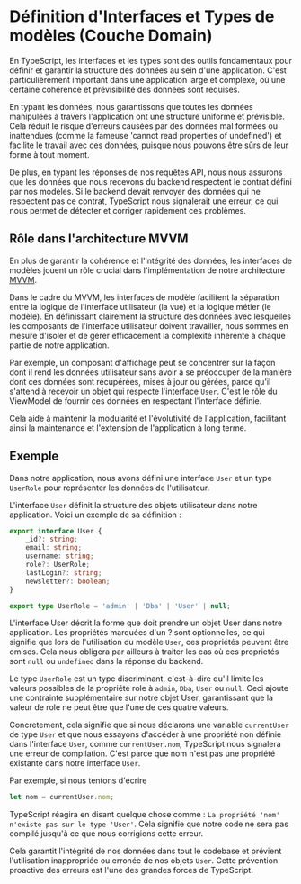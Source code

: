 # Définition d'Interfaces et Types de modèles (Couche Domain)

En TypeScript, les interfaces et les types sont des outils fondamentaux pour définir et garantir la structure des données au sein d'une application. C'est particulièrement important dans une application large et complexe, où une certaine cohérence et prévisibilité des données sont requises.

En typant les données, nous garantissons que toutes les données manipulées à travers l'application ont une structure uniforme et prévisible. Cela réduit le risque d'erreurs causées par des données mal formées ou inattendues (comme la fameuse 'cannot read properties of undefined') et facilite le travail avec ces données, puisque nous pouvons être sûrs de leur forme à tout moment.

De plus, en typant les réponses de nos requêtes API, nous nous assurons que les données que nous recevons du backend respectent le contrat défini par nos modèles. Si le backend devait renvoyer des données qui ne respectent pas ce contrat, TypeScript nous signalerait une erreur, ce qui nous permet de détecter et corriger rapidement ces problèmes.

## Rôle dans l'architecture MVVM

En plus de garantir la cohérence et l'intégrité des données, les interfaces de modèles jouent un rôle crucial dans l'implémentation de notre architecture [MVVM](mvvm.md).

Dans le cadre du MVVM, les interfaces de modèle facilitent la séparation entre la logique de l'interface utilisateur (la vue) et la logique métier (le modèle). En définissant clairement la structure des données avec lesquelles les composants de l'interface utilisateur doivent travailler, nous sommes en mesure d'isoler et de gérer efficacement la complexité inhérente à chaque partie de notre application.

Par exemple, un composant d'affichage peut se concentrer sur la façon dont il rend les données utilisateur sans avoir à se préoccuper de la manière dont ces données sont récupérées, mises à jour ou gérées, parce qu'il s'attend à recevoir un objet qui respecte l'interface `User`. C'est le rôle du ViewModel de fournir ces données en respectant l'interface définie.

Cela aide à maintenir la modularité et l'évolutivité de l'application, facilitant ainsi la maintenance et l'extension de l'application à long terme.

## Exemple

Dans notre application, nous avons défini une interface `User` et un type `UserRole` pour représenter les données de l'utilisateur.

L'interface `User` définit la structure des objets utilisateur dans notre application. Voici un exemple de sa définition :

```typescript
export interface User {
	_id?: string;
	email: string;
	username: string;
	role?: UserRole;
	lastLogin?: string;
	newsletter?: boolean;
}

export type UserRole = 'admin' | 'Dba' | 'User' | null;
```

L'interface User décrit la forme que doit prendre un objet User dans notre application. Les propriétés marquées d'un ? sont optionnelles, ce qui signifie que lors de l'utilisation du modèle `User`, ces propriétés peuvent être omises. Cela nous obligera par ailleurs à traiter les cas où ces proprietés sont `null` ou `undefined` dans la réponse du backend.

Le type `UserRole` est un type discriminant, c'est-à-dire qu'il limite les valeurs possibles de la propriété role à `admin`, `Dba`, `User` ou `null`. Ceci ajoute une contrainte supplémentaire sur notre objet User, garantissant que la valeur de role ne peut être que l'une de ces quatre valeurs.

Concretement, cela signifie que si nous déclarons une variable `currentUser` de type `User` et que nous essayons d'accéder à une propriété non définie dans l'interface `User`, comme `currentUser.nom`, TypeScript nous signalera une erreur de compilation. C'est parce que nom n'est pas une propriété existante dans notre interface `User`.

Par exemple, si nous tentons d'écrire

```ts
let nom = currentUser.nom;
```

TypeScript réagira en disant quelque chose comme : `La propriété 'nom' n'existe pas sur le type 'User'`. Cela signifie que notre code ne sera pas compilé jusqu'à ce que nous corrigions cette erreur.

Cela garantit l'intégrité de nos données dans tout le codebase et prévient l'utilisation inappropriée ou erronée de nos objets `User`. Cette prévention proactive des erreurs est l'une des grandes forces de TypeScript.
